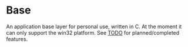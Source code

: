# Base
An application base layer for personal use, written in C. At the moment it can only support the win32 platform.
See [TODO](TODO.md) for planned/completed features.